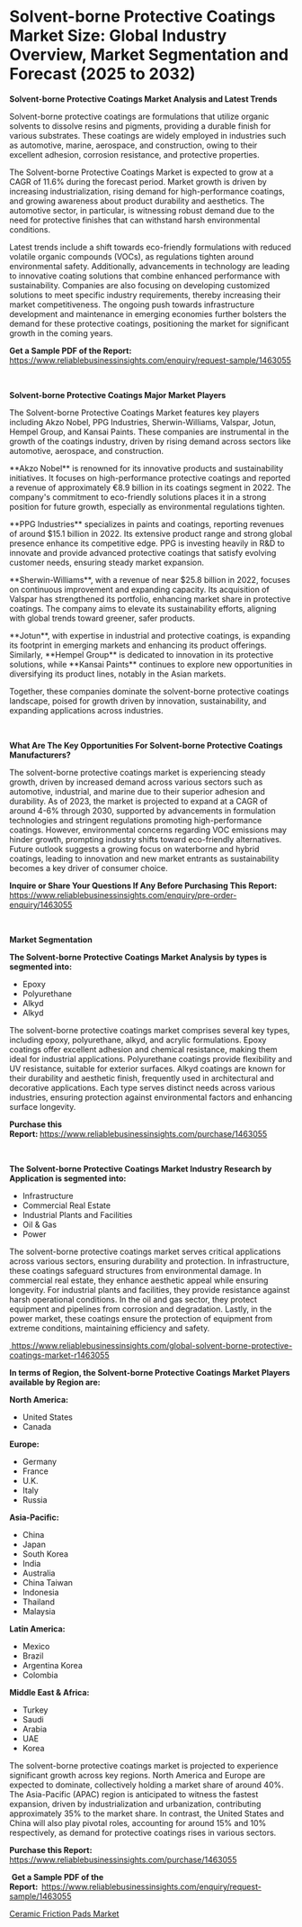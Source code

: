<p><h1>Solvent-borne Protective Coatings Market Size: Global Industry Overview, Market Segmentation and Forecast (2025 to 2032)</h1></p><p><strong>Solvent-borne Protective Coatings Market Analysis and Latest Trends</strong></p>
<p><p>Solvent-borne protective coatings are formulations that utilize organic solvents to dissolve resins and pigments, providing a durable finish for various substrates. These coatings are widely employed in industries such as automotive, marine, aerospace, and construction, owing to their excellent adhesion, corrosion resistance, and protective properties. </p><p>The Solvent-borne Protective Coatings Market is expected to grow at a CAGR of 11.6% during the forecast period. Market growth is driven by increasing industrialization, rising demand for high-performance coatings, and growing awareness about product durability and aesthetics. The automotive sector, in particular, is witnessing robust demand due to the need for protective finishes that can withstand harsh environmental conditions.</p><p>Latest trends include a shift towards eco-friendly formulations with reduced volatile organic compounds (VOCs), as regulations tighten around environmental safety. Additionally, advancements in technology are leading to innovative coating solutions that combine enhanced performance with sustainability. Companies are also focusing on developing customized solutions to meet specific industry requirements, thereby increasing their market competitiveness. The ongoing push towards infrastructure development and maintenance in emerging economies further bolsters the demand for these protective coatings, positioning the market for significant growth in the coming years.</p></p>
<p><strong>Get a Sample PDF of the Report:&nbsp;</strong> <a href="https://www.reliablebusinessinsights.com/enquiry/request-sample/1463055?utm_campaign=2094&utm_medium=2&utm_source=Github&utm_content=ia&utm_term=03022025&utm_id=solvent-borne-protective-coatings">https://www.reliablebusinessinsights.com/enquiry/request-sample/1463055</a></p>
<p>&nbsp;</p>
<p><strong>Solvent-borne Protective Coatings Major Market Players</strong></p>
<p><p>The Solvent-borne Protective Coatings Market features key players including Akzo Nobel, PPG Industries, Sherwin-Williams, Valspar, Jotun, Hempel Group, and Kansai Paints. These companies are instrumental in the growth of the coatings industry, driven by rising demand across sectors like automotive, aerospace, and construction.</p><p>**Akzo Nobel** is renowned for its innovative products and sustainability initiatives. It focuses on high-performance protective coatings and reported a revenue of approximately €8.9 billion in its coatings segment in 2022. The company's commitment to eco-friendly solutions places it in a strong position for future growth, especially as environmental regulations tighten.</p><p>**PPG Industries** specializes in paints and coatings, reporting revenues of around $15.1 billion in 2022. Its extensive product range and strong global presence enhance its competitive edge. PPG is investing heavily in R&D to innovate and provide advanced protective coatings that satisfy evolving customer needs, ensuring steady market expansion.</p><p>**Sherwin-Williams**, with a revenue of near $25.8 billion in 2022, focuses on continuous improvement and expanding capacity. Its acquisition of Valspar has strengthened its portfolio, enhancing market share in protective coatings. The company aims to elevate its sustainability efforts, aligning with global trends toward greener, safer products.</p><p>**Jotun**, with expertise in industrial and protective coatings, is expanding its footprint in emerging markets and enhancing its product offerings. Similarly, **Hempel Group** is dedicated to innovation in its protective solutions, while **Kansai Paints** continues to explore new opportunities in diversifying its product lines, notably in the Asian markets.</p><p>Together, these companies dominate the solvent-borne protective coatings landscape, poised for growth driven by innovation, sustainability, and expanding applications across industries.</p></p>
<p>&nbsp;</p>
<p><strong>What Are The Key Opportunities For Solvent-borne Protective Coatings Manufacturers?</strong></p>
<p><p>The solvent-borne protective coatings market is experiencing steady growth, driven by increased demand across various sectors such as automotive, industrial, and marine due to their superior adhesion and durability. As of 2023, the market is projected to expand at a CAGR of around 4-6% through 2030, supported by advancements in formulation technologies and stringent regulations promoting high-performance coatings. However, environmental concerns regarding VOC emissions may hinder growth, prompting industry shifts toward eco-friendly alternatives. Future outlook suggests a growing focus on waterborne and hybrid coatings, leading to innovation and new market entrants as sustainability becomes a key driver of consumer choice.</p></p>
<p><strong>Inquire or Share Your Questions If Any Before Purchasing This Report:</strong> <a href="https://www.reliablebusinessinsights.com/enquiry/pre-order-enquiry/1463055?utm_campaign=2094&utm_medium=2&utm_source=Github&utm_content=ia&utm_term=03022025&utm_id=solvent-borne-protective-coatings">https://www.reliablebusinessinsights.com/enquiry/pre-order-enquiry/1463055</a></p>
<p>&nbsp;</p>
<p><strong>Market Segmentation</strong></p>
<p><strong>The Solvent-borne Protective Coatings Market Analysis by types is segmented into:</strong></p>
<p><ul><li>Epoxy</li><li>Polyurethane</li><li>Alkyd</li><li>Alkyd</li></ul></p>
<p><p>The solvent-borne protective coatings market comprises several key types, including epoxy, polyurethane, alkyd, and acrylic formulations. Epoxy coatings offer excellent adhesion and chemical resistance, making them ideal for industrial applications. Polyurethane coatings provide flexibility and UV resistance, suitable for exterior surfaces. Alkyd coatings are known for their durability and aesthetic finish, frequently used in architectural and decorative applications. Each type serves distinct needs across various industries, ensuring protection against environmental factors and enhancing surface longevity.</p></p>
<p><strong>Purchase this Report:&nbsp;</strong><a href="https://www.reliablebusinessinsights.com/purchase/1463055?utm_campaign=2094&utm_medium=2&utm_source=Github&utm_content=ia&utm_term=03022025&utm_id=solvent-borne-protective-coatings">https://www.reliablebusinessinsights.com/purchase/1463055</a></p>
<p>&nbsp;</p>
<p><strong>The Solvent-borne Protective Coatings Market Industry Research by Application is segmented into:</strong></p>
<p><ul><li>Infrastructure</li><li>Commercial Real Estate</li><li>Industrial Plants and Facilities</li><li>Oil & Gas</li><li>Power</li></ul></p>
<p><p>The solvent-borne protective coatings market serves critical applications across various sectors, ensuring durability and protection. In infrastructure, these coatings safeguard structures from environmental damage. In commercial real estate, they enhance aesthetic appeal while ensuring longevity. For industrial plants and facilities, they provide resistance against harsh operational conditions. In the oil and gas sector, they protect equipment and pipelines from corrosion and degradation. Lastly, in the power market, these coatings ensure the protection of equipment from extreme conditions, maintaining efficiency and safety.</p></p>
<p><a href="https://www.reliablebusinessinsights.com/global-solvent-borne-protective-coatings-market-r1463055?utm_campaign=2094&utm_medium=2&utm_source=Github&utm_content=ia&utm_term=03022025&utm_id=solvent-borne-protective-coatings">&nbsp;https://www.reliablebusinessinsights.com/global-solvent-borne-protective-coatings-market-r1463055</a></p>
<p><strong>In terms of Region, the Solvent-borne Protective Coatings Market Players available by Region are:</strong></p>
<p>
    <p> <strong> North America: </strong>
        <ul>
            <li>United States</li>
            <li>Canada</li>
        </ul>
        </p> 
    <p> <strong> Europe: </strong>
        <ul>
            <li>Germany</li>
            <li>France</li>
            <li>U.K.</li>
            <li>Italy</li>
            <li>Russia</li>
        </ul>
        </p> 
    <p> <strong> Asia-Pacific: </strong>
        <ul>
            <li>China</li>
            <li>Japan</li>
            <li>South Korea</li>
            <li>India</li>
            <li>Australia</li>
            <li>China Taiwan</li>
            <li>Indonesia</li>
            <li>Thailand</li>
            <li>Malaysia</li>
        </ul>
        </p> 
    <p> <strong> Latin America: </strong>
        <ul>
            <li>Mexico</li>
            <li>Brazil</li>
            <li>Argentina Korea</li>
            <li>Colombia</li>
        </ul>
        </p> 
    <p> <strong> Middle East & Africa: </strong>
        <ul>
            <li>Turkey</li>
            <li>Saudi</li>
            <li>Arabia</li>
            <li>UAE</li>
            <li>Korea</li>
        </ul>
    </p>
    </p>
<p><p>The solvent-borne protective coatings market is projected to experience significant growth across key regions. North America and Europe are expected to dominate, collectively holding a market share of around 40%. The Asia-Pacific (APAC) region is anticipated to witness the fastest expansion, driven by industrialization and urbanization, contributing approximately 35% to the market share. In contrast, the United States and China will also play pivotal roles, accounting for around 15% and 10% respectively, as demand for protective coatings rises in various sectors.</p></p>
<p><strong>Purchase this Report: </strong><a href="https://www.reliablebusinessinsights.com/purchase/1463055?utm_campaign=2094&utm_medium=2&utm_source=Github&utm_content=ia&utm_term=03022025&utm_id=solvent-borne-protective-coatings">https://www.reliablebusinessinsights.com/purchase/1463055</a></p>
<p>&nbsp;<strong>Get a Sample PDF of the Report:&nbsp;&nbsp;</strong><a href="https://www.reliablebusinessinsights.com/enquiry/request-sample/1463055?utm_campaign=2094&utm_medium=2&utm_source=Github&utm_content=ia&utm_term=03022025&utm_id=solvent-borne-protective-coatings">https://www.reliablebusinessinsights.com/enquiry/request-sample/1463055</a></p>
<p><strong></strong></p>
<p><p><a href="https://github.com/DixieGrimes/Market-Research-Report-List-1/blob/main/ceramic-friction-pads-market.md?utm_campaign=2094&utm_medium=2&utm_source=Github&utm_content=ia&utm_term=03022025&utm_id=solvent-borne-protective-coatings">Ceramic Friction Pads Market</a></p></p>